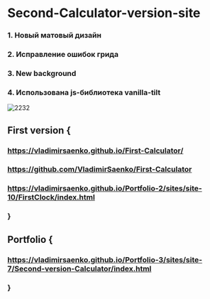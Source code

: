 # Second-Calculator-version-site

### 1. Новый матовый дизайн

### 2. Исправление ошибок грида

### 3. New background

### 4. Использована js-библиотека vanilla-tilt

![2232](https://user-images.githubusercontent.com/56477695/118031128-d9fdde80-b36e-11eb-8670-fbbaf8924d49.png)

## First version {

### https://vladimirsaenko.github.io/First-Calculator/

### https://github.com/VladimirSaenko/First-Calculator

### https://vladimirsaenko.github.io/Portfolio-2/sites/site-10/FirstClock/index.html

### }

## Portfolio {

### https://vladimirsaenko.github.io/Portfolio-3/sites/site-7/Second-version-Calculator/index.html

### }
